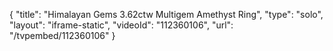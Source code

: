 {
    "title": "Himalayan Gems 3.62ctw Multigem Amethyst Ring",
    "type": "solo",
    "layout": "iframe-static",
    "videoId": "112360106",
    "url": "\/tvpembed\/112360106"
}